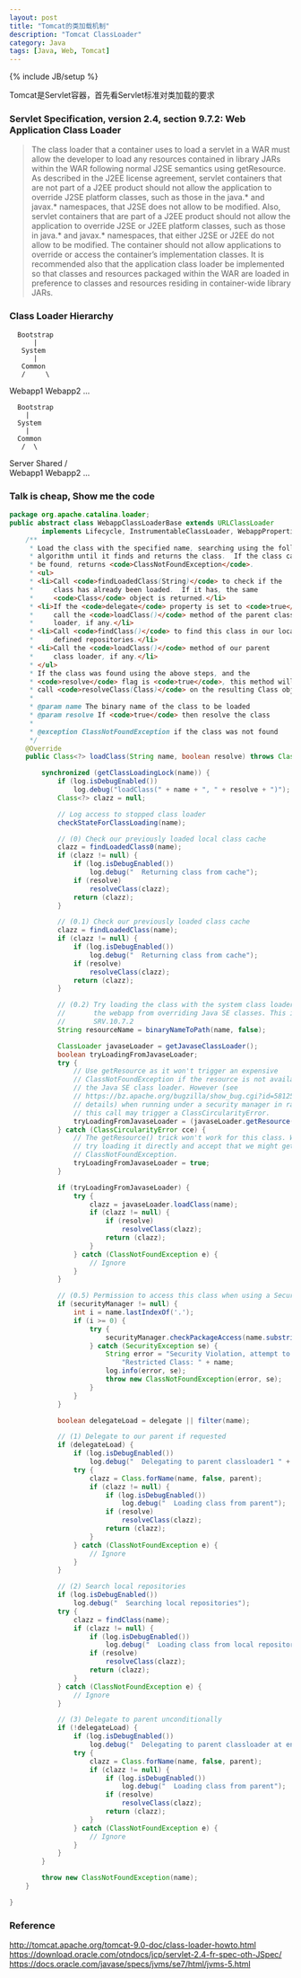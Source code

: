 ```yaml
---
layout: post
title: "Tomcat的类加载机制"
description: "Tomcat ClassLoader"
category: Java
tags: [Java, Web, Tomcat]
---
```

{% include JB/setup %}

Tomcat是Servlet容器，首先看Servlet标准对类加载的要求

### Servlet Specification, version 2.4, section 9.7.2: Web Application Class Loader

> The class loader that a container uses to load a servlet in a WAR must allow the
> developer to load any resources contained in library JARs within the WAR
> following normal J2SE semantics using getResource. As described in the J2EE
> license agreement, servlet containers that are not part of a J2EE product should not
> allow the application to override J2SE platform classes, such as those in the java.*
> and javax.* namespaces, that J2SE does not allow to be modified. Also, servlet
> containers that are part of a J2EE product should not allow the application to
> override J2SE or J2EE platform classes, such as those in java.* and javax.*
> namespaces, that either J2SE or J2EE do not allow to be modified. The container
> should not allow applications to override or access the container’s implementation
> classes. It is recommended also that the application class loader be implemented so
> that classes and resources packaged within the WAR are loaded in preference to
> classes and resources residing in container-wide library JARs.

### Class Loader Hierarchy

      Bootstrap
          |
       System
          |
       Common
       /     \
  Webapp1   Webapp2 ...


      Bootstrap
        |
      System
        |
      Common
       /  \
  Server  Shared
           /  \
     Webapp1  Webapp2 ...

### Talk is cheap, Show me the code

``` java
package org.apache.catalina.loader;
public abstract class WebappClassLoaderBase extends URLClassLoader
        implements Lifecycle, InstrumentableClassLoader, WebappProperties {
    /**
     * Load the class with the specified name, searching using the following
     * algorithm until it finds and returns the class.  If the class cannot
     * be found, returns <code>ClassNotFoundException</code>.
     * <ul>
     * <li>Call <code>findLoadedClass(String)</code> to check if the
     *     class has already been loaded.  If it has, the same
     *     <code>Class</code> object is returned.</li>
     * <li>If the <code>delegate</code> property is set to <code>true</code>,
     *     call the <code>loadClass()</code> method of the parent class
     *     loader, if any.</li>
     * <li>Call <code>findClass()</code> to find this class in our locally
     *     defined repositories.</li>
     * <li>Call the <code>loadClass()</code> method of our parent
     *     class loader, if any.</li>
     * </ul>
     * If the class was found using the above steps, and the
     * <code>resolve</code> flag is <code>true</code>, this method will then
     * call <code>resolveClass(Class)</code> on the resulting Class object.
     *
     * @param name The binary name of the class to be loaded
     * @param resolve If <code>true</code> then resolve the class
     *
     * @exception ClassNotFoundException if the class was not found
     */
    @Override
    public Class<?> loadClass(String name, boolean resolve) throws ClassNotFoundException {

        synchronized (getClassLoadingLock(name)) {
            if (log.isDebugEnabled())
                log.debug("loadClass(" + name + ", " + resolve + ")");
            Class<?> clazz = null;

            // Log access to stopped class loader
            checkStateForClassLoading(name);

            // (0) Check our previously loaded local class cache
            clazz = findLoadedClass0(name);
            if (clazz != null) {
                if (log.isDebugEnabled())
                    log.debug("  Returning class from cache");
                if (resolve)
                    resolveClass(clazz);
                return (clazz);
            }

            // (0.1) Check our previously loaded class cache
            clazz = findLoadedClass(name);
            if (clazz != null) {
                if (log.isDebugEnabled())
                    log.debug("  Returning class from cache");
                if (resolve)
                    resolveClass(clazz);
                return (clazz);
            }

            // (0.2) Try loading the class with the system class loader, to prevent
            //       the webapp from overriding Java SE classes. This implements
            //       SRV.10.7.2
            String resourceName = binaryNameToPath(name, false);

            ClassLoader javaseLoader = getJavaseClassLoader();
            boolean tryLoadingFromJavaseLoader;
            try {
                // Use getResource as it won't trigger an expensive
                // ClassNotFoundException if the resource is not available from
                // the Java SE class loader. However (see
                // https://bz.apache.org/bugzilla/show_bug.cgi?id=58125 for
                // details) when running under a security manager in rare cases
                // this call may trigger a ClassCircularityError.
                tryLoadingFromJavaseLoader = (javaseLoader.getResource(resourceName) != null);
            } catch (ClassCircularityError cce) {
                // The getResource() trick won't work for this class. We have to
                // try loading it directly and accept that we might get a
                // ClassNotFoundException.
                tryLoadingFromJavaseLoader = true;
            }

            if (tryLoadingFromJavaseLoader) {
                try {
                    clazz = javaseLoader.loadClass(name);
                    if (clazz != null) {
                        if (resolve)
                            resolveClass(clazz);
                        return (clazz);
                    }
                } catch (ClassNotFoundException e) {
                    // Ignore
                }
            }

            // (0.5) Permission to access this class when using a SecurityManager
            if (securityManager != null) {
                int i = name.lastIndexOf('.');
                if (i >= 0) {
                    try {
                        securityManager.checkPackageAccess(name.substring(0,i));
                    } catch (SecurityException se) {
                        String error = "Security Violation, attempt to use " +
                            "Restricted Class: " + name;
                        log.info(error, se);
                        throw new ClassNotFoundException(error, se);
                    }
                }
            }

            boolean delegateLoad = delegate || filter(name);

            // (1) Delegate to our parent if requested
            if (delegateLoad) {
                if (log.isDebugEnabled())
                    log.debug("  Delegating to parent classloader1 " + parent);
                try {
                    clazz = Class.forName(name, false, parent);
                    if (clazz != null) {
                        if (log.isDebugEnabled())
                            log.debug("  Loading class from parent");
                        if (resolve)
                            resolveClass(clazz);
                        return (clazz);
                    }
                } catch (ClassNotFoundException e) {
                    // Ignore
                }
            }

            // (2) Search local repositories
            if (log.isDebugEnabled())
                log.debug("  Searching local repositories");
            try {
                clazz = findClass(name);
                if (clazz != null) {
                    if (log.isDebugEnabled())
                        log.debug("  Loading class from local repository");
                    if (resolve)
                        resolveClass(clazz);
                    return (clazz);
                }
            } catch (ClassNotFoundException e) {
                // Ignore
            }

            // (3) Delegate to parent unconditionally
            if (!delegateLoad) {
                if (log.isDebugEnabled())
                    log.debug("  Delegating to parent classloader at end: " + parent);
                try {
                    clazz = Class.forName(name, false, parent);
                    if (clazz != null) {
                        if (log.isDebugEnabled())
                            log.debug("  Loading class from parent");
                        if (resolve)
                            resolveClass(clazz);
                        return (clazz);
                    }
                } catch (ClassNotFoundException e) {
                    // Ignore
                }
            }
        }

        throw new ClassNotFoundException(name);
    }

}
```

### Reference
http://tomcat.apache.org/tomcat-9.0-doc/class-loader-howto.html
https://download.oracle.com/otndocs/jcp/servlet-2.4-fr-spec-oth-JSpec/
https://docs.oracle.com/javase/specs/jvms/se7/html/jvms-5.html